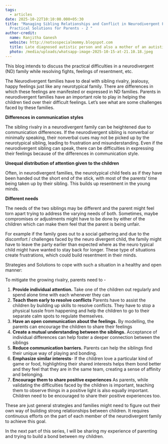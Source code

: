 ```yaml
---
tags:
  - articles
date: 2025-10-22T10:10:00.000+05:30
title: "Managing Sibling Relationships and Conflict in Neurodivergent Families:
  Practical Solutions for Parents - 2 "
author-credit:
  name: Ranjitha Ganesh
  website: http://notsospecialmommy.blogspot.com
  title: Late diagnosed autistic person and also a mother of an autistic teenager
  photo: /media/uploads/whatsapp-image-2025-10-15-at-21.10.18.jpeg
---
```

This blog intends to  discuss the practical difficulties in a neurodivergent (ND) family while resolving fights, feelings of resentment, etc.   

The Neurodivergent families have to deal with sibling rivalry, jealousy, happy feelings just like any neurotypical family. There are differences in which these feelings are manifested or expressed in ND families. Parents in neurodivergent families have an important role to play in helping the children tied over their difficult feelings. Let’s see what are some challenges faced by these families. 

**Differences in communication styles**

The sibling rivalry in a neurodivergent family can be heightened due to communication differences. If the neurodivergent sibling is nonverbal or minimally speaking, their nonverbal cues may not be  picked up by the neurotypical sibling, leading to frustration and misunderstanding. Even if the neurodivergent sibling can speak, there can be difficulties in expressing their feelings because of the differences in communication style. 

**Unequal distribution of attention given to the children**

Often, in neurodivergent families, the neurotypical child feels as if they have been handed out the short end of the stick, with most of the parents’ time being taken up by their sibling. This builds up resentment in the young minds. 

**Different needs**

The needs of the two siblings may be different and  the parent might feel torn apart trying to address the varying needs of both. Sometimes, maybe compromises or adjustments might have to be done by either of the children which can make them feel that the parent is being unfair.

For example if the family goes out to a social gathering and due to  the discomfort / challenges faced by the neuro divergent child, the family might have to leave the party earlier than expected where as the neuro typical child might have wanted to stay back for longer.  These type of situations create frustrations, which could build  resentment in their minds. 

Strategies and Solutions to cope with such a situation in a healthy and open manner:

To mitigate the growing rivalry, parents need to  -

1. **Provide individual attention.** Take one of the children out regularly and spend alone time with each whenever they can
2. **Teach them early to resolve conflicts** Parents have to assist the children by building up skills to resolve conflicts. They have to stop a physical tussle from happening and help the children to go to their separate calm spots to regulate themselves.
3. **Have an open communication about the feelings.** By modelling, the parents can encourage the children to share their feelings
4. **Create  a mutual understanding between the siblings.** Acceptance of individual differences can help foster a deeper connection between the siblings
5. **Reduce communication barriers.** Parents can help the siblings find their unique way of playing and  bonding.
6. **Emphasize similar interests**- If the children love a particular kind of game or food, highlighting their shared interests helps them bond better and they feel that they are in the same team, creating a sense of affinity and belonging.
7. **Encourage them to share positive experiences** As parents, while validating the difficulties faced by the children is important, teaching them to observe things in a positive light is also equally important.  Children need to be encouraged to share their positive experiences too.

These are just general strategies and families might need to figure out their own way of building strong relationships between children. It requires continuous efforts on the part of each member of the neurodivergent family to achieve this goal.

In the next part of this series, I will be sharing my experience of parenting and trying to build a bond between my children.
